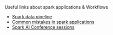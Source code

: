 Useful links about spark applications & Workflows

* [Spark data pipeline](https://www.slideshare.net/jozefhabdank/extreme-apache-spark-how-in-3-months-we-created-a-pipeline-that-can-process-25-billion-rows-a-day)
* [Common mistakes in spark applications](https://www.slideshare.net/cloudera/top-5-mistakes-to-avoid-when-writing-apache-spark-applications)
* [Spark AI Conference sessions](https://databricks.com/sparkaisummit/sessions)
